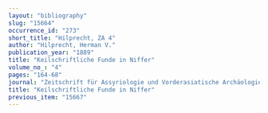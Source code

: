 ```yaml
---
layout: "bibliography"
slug: "15664"
occurrence_id: "273"
short_title: "Hilprecht, ZA 4"
author: "Hilprecht, Herman V."
publication_year: "1889"
title: "Keilschriftliche Funde in Niffer"
volume_no_: "4"
pages: "164-68"
journal: "Zeitschrift für Assyriologie und Vorderasiatische Archäologie"
title: "Keilschriftliche Funde in Niffer"
previous_item: "15667"
---
```

